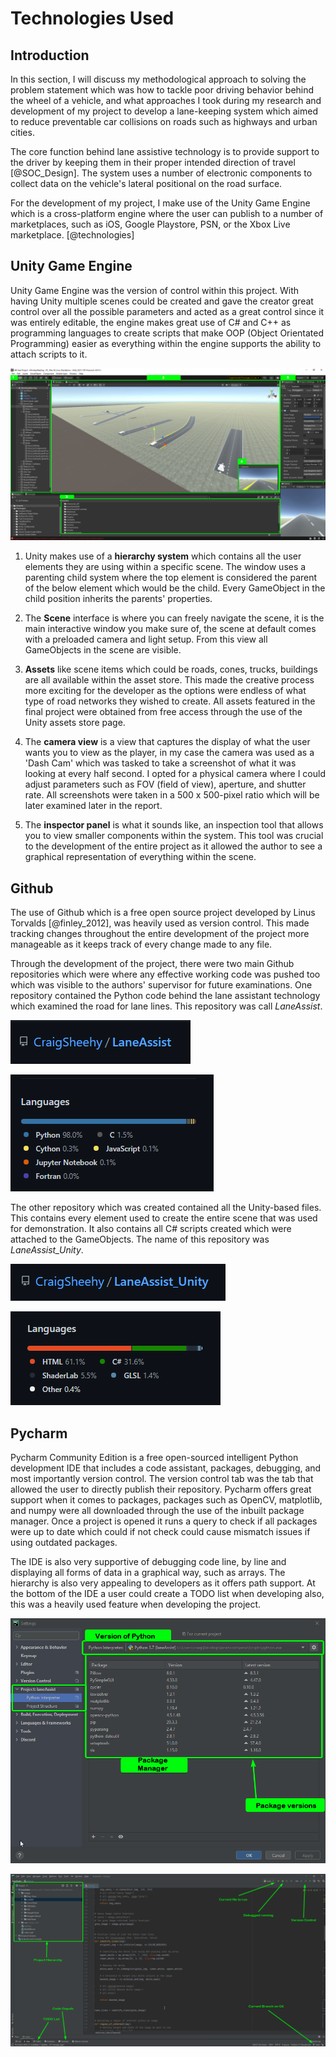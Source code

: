 # Technologies Used

## Introduction

In this section, I will discuss my methodological approach to solving the problem statement which was how to tackle poor driving behavior behind the wheel of a vehicle, and what approaches I took during my research and development of my project to develop a lane-keeping system which aimed to reduce preventable car collisions on roads such as highways and urban cities. 

The core function behind lane assistive technology is to provide support to the driver by keeping them in their proper intended direction of travel [@SOC_Design]. The system uses a number of electronic components to collect data on the vehicle's lateral positional on the road surface. 

For the development of my project, I make use of the Unity Game Engine which is a cross-platform engine where the user can publish to a number of marketplaces, such as iOS, Google Playstore, PSN, or the Xbox Live marketplace. [@technologies]


## Unity Game Engine

Unity Game Engine was the version of control within this project. With having Unity multiple scenes could be created and gave the creator great control over all the possible parameters and acted as a great control since it was entirely editable, the engine makes great use of C# and C++ as programming languages to create scripts that make OOP (Object Orientated Programming) easier as everything within the engine supports the ability to attach scripts to it. 

![Unity User Interface](03_figures/methodology/Unity_GUI.png)

1. Unity makes use of a **hierarchy system** which contains all the user elements they are using within a specific scene. The window uses a parenting child system where the top element is considered the parent of the below element which would be the child. Every GameObject in the child position inherits the parents' properties. 

2. The **Scene** interface is where you can freely navigate the scene, it is the main interactive window you make sure of, the scene at default comes with a preloaded camera and light setup. From this view all GameObjects in the scene are visible. 

3. **Assets** like scene items which could be roads, cones, trucks, buildings are all available within the asset store. This made the creative process more exciting for the developer as the options were endless of what type of road networks they wished to create. All assets featured in the final project were obtained from free access through the use of the Unity assets store page. 

4. The **camera view** is a view that captures the display of what the user wants you to view as the player, in my case the camera was used as a 'Dash Cam' which was tasked to take a screenshot of what it was looking at every half second. I opted for a physical camera where I could adjust parameters such as FOV (field of view), aperture, and shutter rate. All screenshots were taken in a 500 x 500-pixel ratio which will be later examined later in the report. 

5. The **inspector panel** is what it sounds like, an inspection tool that allows you to view smaller components within the system. This tool was crucial to the development of the entire project as it allowed the author to see a graphical representation of everything within the scene. 


## Github 
The use of Github which is a free open source project developed by Linus Torvalds [@finley_2012], was heavily used as version control. This made tracking changes throughout the entire development of the project more manageable as it keeps track of every change made to any file.

Through the development of the project, there were two main Github repositories which were where any effective working code was pushed too which was visible to the authors' supervisor for future examinations. One repository contained the Python code behind the lane assistant technology which examined the road for lane lines. This repository was call *LaneAssist*. 

![LaneAssist Repository](03_figures/methodology/LaneAssist.png)



![Languages Breakdown](03_figures/methodology/Breakdown.png)

The other repository which was created contained all the Unity-based files. This contains every element used to create the entire scene that was used for demonstration. It also contains all C# scripts created which were attached to the GameObjects. The name of this repository was *LaneAssist_Unity*.

![LaneAssist_Unity Repository](03_figures/methodology/Unity.png)



![Unity Languages Breakdown](03_figures/methodology/Unity_Breakdown.png)


## Pycharm 

Pycharm Community Edition is a free open-sourced intelligent Python development IDE that includes a code assistant, packages, debugging, and most importantly version control. The version control tab was the tab that allowed the user to directly publish their repository. Pycharm offers great support when it comes to packages, packages such as OpenCV, matplotlib, and numpy were all downloaded through the use of the inbuilt package manager. Once a project is opened it runs a query to check if all packages were up to date which could if not check could cause mismatch issues if using outdated packages.

The IDE is also very supportive of debugging code line, by line and displaying all forms of data in a graphical way, such as arrays. The hierarchy is also very appealing to developers as it offers path support. At the bottom of the IDE a user could create a TODO list when developing also, this was a heavily used feature when developing the project. 

![Packages in PyCharm](03_figures/methodology/IDE_packages.png)


![IDE Working Enviroment](03_figures/methodology/working_IDE.png)
